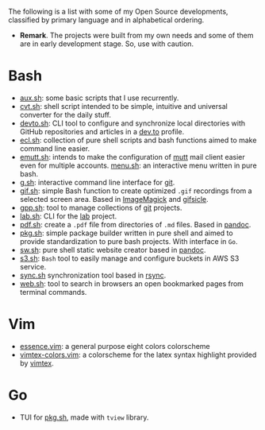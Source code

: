 
The following is a list with some of my Open Source developments, classified by primary language and in 
alphabetical ordering. 

* **Remark**. The projects were built from my own needs and some of them are in early development stage. So,
  use with caution.

# Bash

* [aux.sh](https://github.com/yxm-dev/aux.sh): some basic scripts that I use recurrently.
* [cvt.sh](https://github.com/yxm-dev/cvt.sh): shell script intended to be simple, intuitive and universal
  converter for the daily stuff.
* [devto.sh](https://github.com/yxm-dev/devto.sh): CLI tool to configure and synchronize local directories
  with GitHub repositories and articles in a [dev.to](https://dev.to) profile.
* [ecl.sh](https://github.com/yxm-dev/ecl.sh): collection of pure shell scripts and bash functions aimed to
  make command line easier.
* [emutt.sh](https://github.com/yxm-dev/emutt.sh): intends to make the configuration of
  [mutt](http://www.mutt.org/) mail client easier even for multiple accounts.
  [menu.sh](https://github.com/yxm-dev/menu.sh): an interactive menu written in pure bash.
* [g.sh](https://github.com/yxm-dev/g.sh): interactive command line interface for [git](https://git-scm.com/).
* [gif.sh](https://github.com/yxm-dev/gif.sh): simple Bash function to create optimized `.gif` recordings from
  a selected screen area. Based in [ImageMagick](https://imagemagick.org/) and [gifsicle](https://github.com/kohler/gifsicle).
* [gpp.sh](https://github.com/yxm-dev/gpp.sh): tool to manage collections of [git](https://git-scm.com/) projects.
* [lab.sh](https://github.com/yxm-dev/lab.sh): CLI for the [lab](https://lab.yxm.me) project.
* [pdf.sh](https://github.com/yxm-dev/pdf.sh): create a `.pdf` file from directories of `.md` files. Based in
  [pandoc](https://github.com/jgm/pandoc). 
* [pkg.sh](https://github.com/yxm-dev/pkg.sh): simple package builder written in pure shell and aimed to
  provide standardization to pure bash projects. With interface in `Go`.
* [sw.sh](https://github.com/yxm-dev/sw.sh): pure shell static website creator based in
  [pandoc](https://github.com/jgm/pandoc).
* [s3.sh](https://github.com/yxm-dev/s3.sh): `Bash` tool to easily manage and configure buckets in AWS S3
  service.
* [sync.sh](https://github.com/yxm-dev/sync.sh) synchronization tool based in [rsync](https://github.com/WayneD/rsync).
* [web.sh](https://github.com/yxm-dev/web.sh): tool to search in browsers an open bookmarked pages from
  terminal commands.
  
# Vim

* [essence.vim](https://github.com/yxm-dev/essence.vim): a general purpose eight colors colorscheme
* [vimtex-colors.vim](https://github.com/yxm-dev/vimtex-colors.vim): a colorscheme for the latex syntax
  highlight provided by [vimtex](https://github.com/lervag/vimtex).
  
# Go

* TUI for [pkg.sh](https://github.com/yxm-dev/pkg.sh), made with `tview` library.

